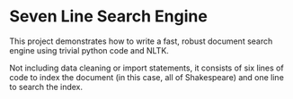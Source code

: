 # Seven Line Search Engine
This project demonstrates how to write a fast, robust document search engine using trivial python code and NLTK.

Not including data cleaning or import statements, it consists of six lines of code to index the document (in this case, all of Shakespeare) and one line to search the index.
